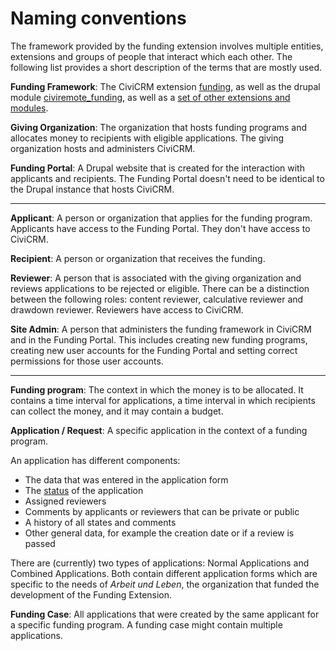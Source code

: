 # Naming conventions

The framework provided by the funding extension involves multiple entities, extensions and groups of people that interact which each other. The following list provides a short description of the terms that are mostly used.

**Funding Framework**: The CiviCRM extension [funding](https://github.com/systopia/funding), as well as the drupal module [civiremote_funding](https://github.com/systopia/drupal-civiremote_funding/), as well as a [set of other extensions and modules](./index.md#we-need-your-support).

**Giving Organization**: The organization that hosts funding programs and allocates money to recipients with eligible applications. The giving organization hosts and administers CiviCRM.

**Funding Portal**: A Drupal website that is created for the interaction with applicants and recipients. The Funding Portal doesn't need to be identical to the Drupal instance that hosts CiviCRM.

-------------

**Applicant**: A person or organization that applies for the funding program. Applicants have access to the Funding Portal. They don't have access to CiviCRM.

**Recipient**: A person or organization that receives the funding.

**Reviewer**: A person that is associated with the giving organization and reviews applications to be rejected or eligible. There can be a distinction between the following roles: content reviewer, calculative reviewer and drawdown reviewer. Reviewers have access to CiviCRM.

**Site Admin**: A person that administers the funding framework in CiviCRM and in the Funding Portal. This includes creating new funding programs, creating new user accounts for the Funding Portal and setting correct permissions for those user accounts.

------------

**Funding program**: The context in which the money is to be allocated. It contains a time interval for applications, a time interval in which recipients can collect the money, and it may contain a budget.

**Application / Request**: A specific application in the context of a funding program.

An application has different components:

  * The data that was entered in the application form
  * The [status](./usage/application-states.md) of the application
  * Assigned reviewers
  * Comments by applicants or reviewers that can be private or public
  * A history of all states and comments
  * Other general data, for example the creation date or if a review is passed

There are (currently) two types of applications: Normal Applications and Combined Applications. Both contain different application forms which are specific to the needs of *Arbeit und Leben*, the organization that funded the development of the Funding Extension.

**Funding Case**: All applications that were created by the same applicant for a specific funding program. A funding case might contain multiple applications.
